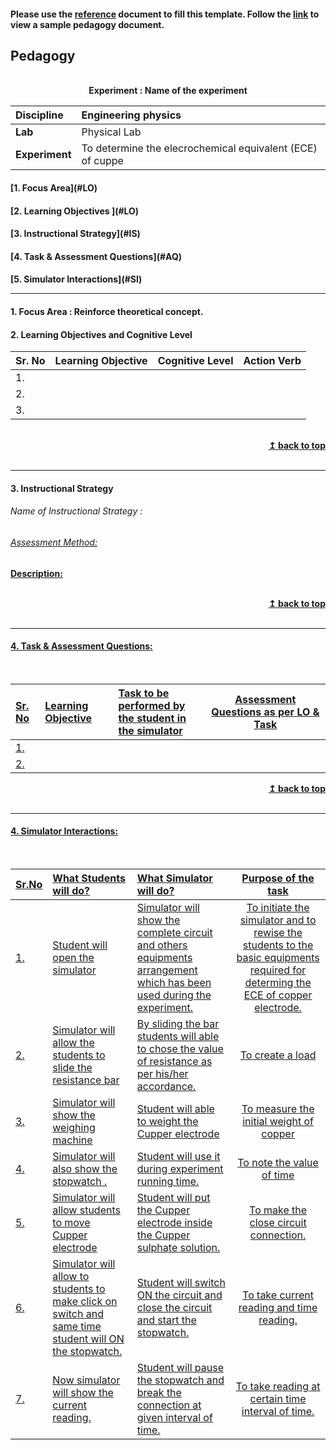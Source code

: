 #### Please use the [reference](https://github.com/virtual-labs/ph3-exp-dev-process/blob/main/pedagogy/README.org) document to fill this template.  Follow the [link](https://github.com/virtual-labs/ph3-exp-dev-process/tree/main/sample/pedagogy) to view a sample pedagogy document.

## Pedagogy
<p align="center">


<br>
<b> Experiment : Name of the experiment	 <a name="top"></a> <br>
</p>

<b>Discipline | Engineering physics <b> 
:--|:--|
<b> Lab |  Physical Lab <b> 
<b> Experiment| To determine the elecrochemical equivalent (ECE) of cuppe <b> 


<h4> [1. Focus Area](#LO)
<h4> [2. Learning Objectives ](#LO)
<h4> [3. Instructional Strategy](#IS)
<h4> [4. Task & Assessment Questions](#AQ)
<h4> [5. Simulator Interactions](#SI)
<hr>

<a name="LO"></a>
#### 1. Focus Area : Reinforce theoretical concept.

#### 2. Learning Objectives and Cognitive Level


Sr. No |	Learning Objective	| Cognitive Level | Action Verb
:--|:--|:--|:-:
1.|   <br>   |    |   
2.|   <br>   |    |   
3.|   <br>   |    |   

<br/>
<div align="right">
    <b><a href="#top">↥ back to top</a></b>
</div>
<br/>
<hr>

<a name="IS"></a>
#### 3. Instructional Strategy
###### Name of Instructional Strategy  :    <u>   
###### Assessment Method:   

<u> <b>Description: </b>    </u>
<br>
    

<br/>
<div align="right">
    <b><a href="#top">↥ back to top</a></b>
</div>
<br/>
<hr>

<a name="AQ"></a>
#### 4. Task & Assessment Questions:

  
<br>

Sr. No |	Learning Objective	| Task to be performed by <br> the student  in the simulator | Assessment Questions as per LO & Task
:--|:--|:--|:-:
1.|   <br>  |  <br>| <br> 
2.|   <br>  |   <br>  | <br> 


<div align="right">
    <b><a href="#top">↥ back to top</a></b>
</div>
<br/>
<hr>

<a name="SI"></a>

#### 4. Simulator Interactions:
<br>

Sr.No | What Students will do? |	What Simulator will do?	| Purpose of the task
:--|:--|:--|:--:
1.|  Student will open the simulator | Simulator will show the complete circuit and others equipments arrangement which has been used during the experiment.  | To initiate the simulator and to rewise the students to the basic equipments required for determing the ECE of copper electrode.  
2.|  Simulator will allow the students to slide the resistance bar| By sliding the bar students will able to chose the value of resistance as per his/her accordance. |To create a load
3.|  Simulator will show the weighing machine| Student will able to weight the Cupper electrode|To measure the initial weight of copper
4.|  Simulator will also show the stopwatch .| Student will use it during experiment running time.  |To note the value of time 
5.|Simulator will allow students to move Cupper electrode | Student will put the Cupper electrode inside the Cupper sulphate solution.<br> |To make the close circuit connection.
6.|  Simulator will allow to students to make click on switch and same time student will ON the stopwatch.|Student will switch ON the circuit and close the circuit and start the stopwatch.|To take current reading and time reading.
7.|  Now simulator will show the current reading.|Student will  pause the stopwatch and break the connection at given interval of time. |To take reading at certain  time interval of time.
